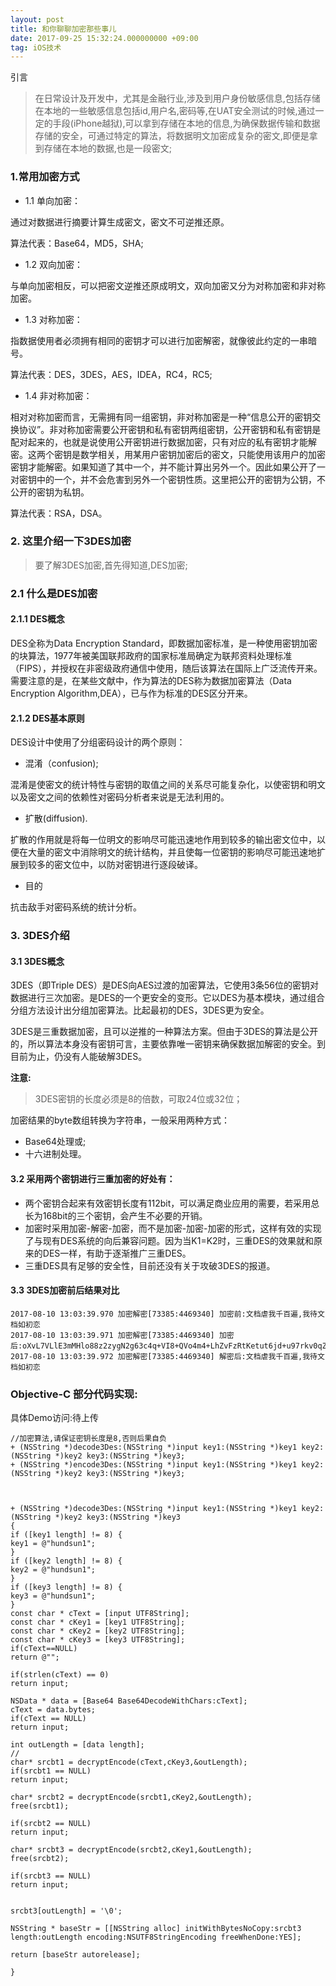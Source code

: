 ```yaml
---
layout: post
title: 和你聊聊加密那些事儿
date: 2017-09-25 15:32:24.000000000 +09:00
tag: iOS技术
---
```



引言

> 在日常设计及开发中，尤其是金融行业,涉及到用户身份敏感信息,包括存储在本地的一些敏感信息包括id,用户名,密码等,在UAT安全测试的时候,通过一定的手段(iPhone越狱),可以拿到存储在本地的信息,为确保数据传输和数据存储的安全，可通过特定的算法，将数据明文加密成复杂的密文,即便是拿到存储在本地的数据,也是一段密文;


### 1.常用加密方式

* 1.1 单向加密：

通过对数据进行摘要计算生成密文，密文不可逆推还原。

算法代表：Base64，MD5，SHA;

* 1.2 双向加密：

与单向加密相反，可以把密文逆推还原成明文，双向加密又分为对称加密和非对称加密。

* 1.3 对称加密：

指数据使用者必须拥有相同的密钥才可以进行加密解密，就像彼此约定的一串暗号。

算法代表：DES，3DES，AES，IDEA，RC4，RC5;

* 1.4 非对称加密：

相对对称加密而言，无需拥有同一组密钥，非对称加密是一种“信息公开的密钥交换协议”。非对称加密需要公开密钥和私有密钥两组密钥，公开密钥和私有密钥是配对起来的，也就是说使用公开密钥进行数据加密，只有对应的私有密钥才能解密。这两个密钥是数学相关，用某用户密钥加密后的密文，只能使用该用户的加密密钥才能解密。如果知道了其中一个，并不能计算出另外一个。因此如果公开了一对密钥中的一个，并不会危害到另外一个密钥性质。这里把公开的密钥为公钥，不公开的密钥为私钥。

算法代表：RSA，DSA。

### 2. 这里介绍一下3DES加密


> 要了解3DES加密,首先得知道,DES加密;

### 2.1 什么是DES加密

#### 2.1.1 DES概念
DES全称为Data Encryption Standard，即数据加密标准，是一种使用密钥加密的块算法，1977年被美国联邦政府的国家标准局确定为联邦资料处理标准（FIPS），并授权在非密级政府通信中使用，随后该算法在国际上广泛流传开来。需要注意的是，在某些文献中，作为算法的DES称为数据加密算法（Data Encryption Algorithm,DEA），已与作为标准的DES区分开来。

#### 2.1.2 DES基本原则

DES设计中使用了分组密码设计的两个原则：

* 混淆（confusion);

混淆是使密文的统计特性与密钥的取值之间的关系尽可能复杂化，以使密钥和明文以及密文之间的依赖性对密码分析者来说是无法利用的。


* 扩散(diffusion).

扩散的作用就是将每一位明文的影响尽可能迅速地作用到较多的输出密文位中，以便在大量的密文中消除明文的统计结构，并且使每一位密钥的影响尽可能迅速地扩展到较多的密文位中，以防对密钥进行逐段破译。

* 目的

抗击敌手对密码系统的统计分析。

### 3. 3DES介绍

#### 3.1 3DES概念

3DES（即Triple DES）是DES向AES过渡的加密算法，它使用3条56位的密钥对数据进行三次加密。是DES的一个更安全的变形。它以DES为基本模块，通过组合分组方法设计出分组加密算法。比起最初的DES，3DES更为安全。

3DES是三重数据加密，且可以逆推的一种算法方案。但由于3DES的算法是公开的，所以算法本身没有密钥可言，主要依靠唯一密钥来确保数据加解密的安全。到目前为止，仍没有人能破解3DES。

**注意:**

> 3DES密钥的长度必须是8的倍数，可取24位或32位；

加密结果的byte数组转换为字符串，一般采用两种方式：

* Base64处理或;
* 十六进制处理。

#### 3.2 采用两个密钥进行三重加密的好处有：

* 两个密钥合起来有效密钥长度有112bit，可以满足商业应用的需要，若采用总长为168bit的三个密钥，会产生不必要的开销。
* 加密时采用加密-解密-加密，而不是加密-加密-加密的形式，这样有效的实现了与现有DES系统的向后兼容问题。因为当K1=K2时，三重DES的效果就和原来的DES一样，有助于逐渐推广三重DES。
* 三重DES具有足够的安全性，目前还没有关于攻破3DES的报道。


#### 3.3 3DES加密前后结果对比

```
2017-08-10 13:03:39.970 加密解密[73385:4469340] 加密前:文档虐我千百遍,我待文档如初恋
2017-08-10 13:03:39.971 加密解密[73385:4469340] 加密后:oXvL7VLlE3mMHlo88z2zygN2g63c4q+VI8+QVo4m4+LhZvFzRtKetut6jd+u97rkv0qZw4rQZa6LxD5uP9rMpg==
2017-08-10 13:03:39.972 加密解密[73385:4469340] 解密后:文档虐我千百遍,我待文档如初恋

```


### Objective-C 部分代码实现:

具体Demo访问:待上传

```
//加密算法,请保证密钥长度是8,否则后果自负
+ (NSString *)decode3Des:(NSString *)input key1:(NSString *)key1 key2:(NSString *)key2 key3:(NSString *)key3;
+ (NSString *)encode3Des:(NSString *)input key1:(NSString *)key1 key2:(NSString *)key2 key3:(NSString *)key3;

```

```


+ (NSString *)decode3Des:(NSString *)input key1:(NSString *)key1 key2:(NSString *)key2 key3:(NSString *)key3
{
if ([key1 length] != 8) {
key1 = @"hundsun1";
}
if ([key2 length] != 8) {
key2 = @"hundsun1";
}
if ([key3 length] != 8) {
key3 = @"hundsun1";
}
const char * cText = [input UTF8String];
const char * cKey1 = [key1 UTF8String];
const char * cKey2 = [key2 UTF8String];
const char * cKey3 = [key3 UTF8String];
if(cText==NULL)
return @"";

if(strlen(cText) == 0)
return input;

NSData * data = [Base64 Base64DecodeWithChars:cText];
cText = data.bytes;
if(cText == NULL)
return input;

int outLength = [data length];
//
char* srcbt1 = decryptEncode(cText,cKey3,&outLength);
if(srcbt1 == NULL)
return input;

char* srcbt2 = decryptEncode(srcbt1,cKey2,&outLength);
free(srcbt1);

if(srcbt2 == NULL)
return input;

char* srcbt3 = decryptEncode(srcbt2,cKey1,&outLength);
free(srcbt2);

if(srcbt3 == NULL)
return input;


srcbt3[outLength] = '\0';

NSString * baseStr = [[NSString alloc] initWithBytesNoCopy:srcbt3 length:outLength encoding:NSUTF8StringEncoding freeWhenDone:YES];

return [baseStr autorelease];

}


```



